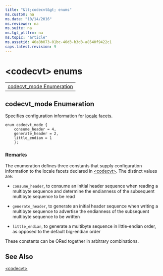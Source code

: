 ```yaml
---
title: "&lt;codecvt&gt; enums"
ms.custom: na
ms.date: "10/14/2016"
ms.reviewer: na
ms.suite: na
ms.tgt_pltfrm: na
ms.topic: "article"
ms.assetid: 46a8b073-01bc-46d3-b3d3-a8540f9422c1
caps.latest.revision: 9
---
```

# &lt;codecvt&gt; enums
||  
|-|  
|[codecvt_mode Enumeration](#codecvt_mode_enumeration)|  
  
##  <a name="codecvt_mode_enumeration"></a>  codecvt_mode Enumeration  
 Specifies configuration information for [locale](../stdcpplib/locale-class.md) facets.  
  
```  
enum codecvt_mode {  
    consume_header = 4,  
    generate_header = 2,  
    little_endian = 1  
    };  
```  
  
### Remarks  
 The enumeration defines three constants that supply configuration information to the locale facets declared in [\<codecvt>](../stdcpplib/-codecvt-.md). The distinct values are:  
  
-   `consume_header`, to consume an initial header sequence when reading a multibyte sequence and determine the endianness of the subsequent multibyte sequence to be read  
  
-   `generate_header`, to generate an initial header sequence when writing a multibyte sequence to advertise the endianness of the subsequent multibyte sequence to be written  
  
-   `little_endian`, to generate a multibyte sequence in little-endian order, as opposed to the default big-endian order  
  
 These constants can be ORed together in arbitrary combinations.  
  
## See Also  
 [\<codecvt>](../stdcpplib/-codecvt-.md)